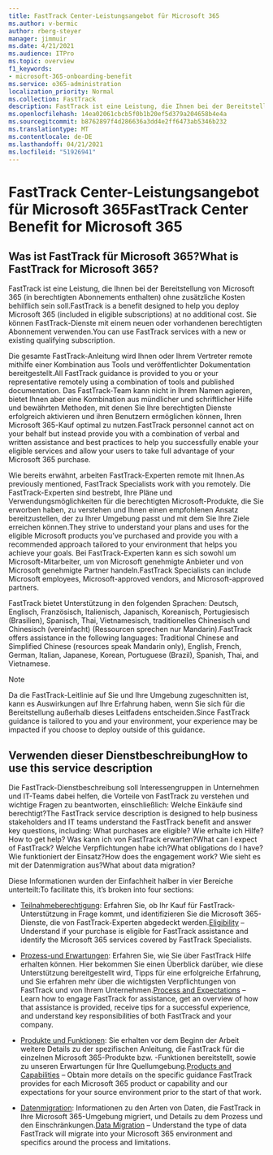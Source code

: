 ```yaml
---
title: FastTrack Center-Leistungsangebot für Microsoft 365
ms.author: v-bermic
author: rberg-steyer
manager: jimmuir
ms.date: 4/21/2021
ms.audience: ITPro
ms.topic: overview
f1_keywords:
- microsoft-365-onboarding-benefit
ms.service: o365-administration
localization_priority: Normal
ms.collection: FastTrack
description: FastTrack ist eine Leistung, die Ihnen bei der Bereitstellung von Microsoft 365 (in berechtigten Abonnements enthalten) ohne zusätzliche Kosten behilflich sein soll. Sie können FastTrack-Dienste mit einem neuen oder vorhandenen berechtigten Abonnement verwenden.
ms.openlocfilehash: 14ea02061cbcb5f0b1b20ef5d379a204658b4e4a
ms.sourcegitcommit: b8762897f4d286636a3dd4e2ff6473ab5346b232
ms.translationtype: MT
ms.contentlocale: de-DE
ms.lasthandoff: 04/21/2021
ms.locfileid: "51926941"
---
```

# <a name="fasttrack-center-benefit-for-microsoft-365"></a><span data-ttu-id="6a95f-104">FastTrack Center-Leistungsangebot für Microsoft 365</span><span class="sxs-lookup"><span data-stu-id="6a95f-104">FastTrack Center Benefit for Microsoft 365</span></span>

## <a name="what-is-fasttrack-for-microsoft-365"></a><span data-ttu-id="6a95f-105">Was ist FastTrack für Microsoft 365?</span><span class="sxs-lookup"><span data-stu-id="6a95f-105">What is FastTrack for Microsoft 365?</span></span>

<span data-ttu-id="6a95f-106">FastTrack ist eine Leistung, die Ihnen bei der Bereitstellung von Microsoft 365 (in berechtigten Abonnements enthalten) ohne zusätzliche Kosten behilflich sein soll.</span><span class="sxs-lookup"><span data-stu-id="6a95f-106">FastTrack is a benefit designed to help you deploy Microsoft 365 (included in eligible subscriptions) at no additional cost.</span></span> <span data-ttu-id="6a95f-107">Sie können FastTrack-Dienste mit einem neuen oder vorhandenen berechtigten Abonnement verwenden.</span><span class="sxs-lookup"><span data-stu-id="6a95f-107">You can use FastTrack services with a new or existing qualifying subscription.</span></span>

<span data-ttu-id="6a95f-108">Die gesamte FastTrack-Anleitung wird Ihnen oder Ihrem Vertreter remote mithilfe einer Kombination aus Tools und veröffentlichter Dokumentation bereitgestellt.</span><span class="sxs-lookup"><span data-stu-id="6a95f-108">All FastTrack guidance is provided to you or your representative remotely using a combination of tools and published documentation.</span></span> <span data-ttu-id="6a95f-109">Das FastTrack-Team kann nicht in Ihrem Namen agieren, bietet Ihnen aber eine Kombination aus mündlicher und schriftlicher Hilfe und bewährten Methoden, mit denen Sie Ihre berechtigten Dienste erfolgreich aktivieren und ihren Benutzern ermöglichen können, Ihren Microsoft 365-Kauf optimal zu nutzen.</span><span class="sxs-lookup"><span data-stu-id="6a95f-109">FastTrack personnel cannot act on your behalf but instead provide you with a combination of verbal and written assistance and best practices to help you successfully enable your eligible services and allow your users to take full advantage of your Microsoft 365 purchase.</span></span>

<span data-ttu-id="6a95f-110">Wie bereits erwähnt, arbeiten FastTrack-Experten remote mit Ihnen.</span><span class="sxs-lookup"><span data-stu-id="6a95f-110">As previously mentioned, FastTrack Specialists work with you remotely.</span></span> <span data-ttu-id="6a95f-111">Die FastTrack-Experten sind bestrebt, Ihre Pläne und Verwendungsmöglichkeiten für die berechtigten Microsoft-Produkte, die Sie erworben haben, zu verstehen und Ihnen einen empfohlenen Ansatz bereitzustellen, der zu Ihrer Umgebung passt und mit dem Sie Ihre Ziele erreichen können.</span><span class="sxs-lookup"><span data-stu-id="6a95f-111">They strive to understand your plans and uses for the eligible Microsoft products you’ve purchased and provide you with a recommended approach tailored to your environment that helps you achieve your goals.</span></span> <span data-ttu-id="6a95f-112">Bei FastTrack-Experten kann es sich sowohl um Microsoft-Mitarbeiter, um von Microsoft genehmigte Anbieter und von Microsoft genehmigte Partner handeln.</span><span class="sxs-lookup"><span data-stu-id="6a95f-112">FastTrack Specialists can include Microsoft employees, Microsoft-approved vendors, and Microsoft-approved partners.</span></span>

<span data-ttu-id="6a95f-113">FastTrack bietet Unterstützung in den folgenden Sprachen: Deutsch, Englisch, Französisch, Italienisch, Japanisch, Koreanisch, Portugiesisch (Brasilien), Spanisch, Thai, Vietnamesisch, traditionelles Chinesisch und Chinesisch (vereinfacht) (Ressourcen sprechen nur Mandarin).</span><span class="sxs-lookup"><span data-stu-id="6a95f-113">FastTrack offers assistance in the following languages: Traditional Chinese and Simplified Chinese (resources speak Mandarin only), English, French, German, Italian, Japanese, Korean, Portuguese (Brazil), Spanish, Thai, and Vietnamese.</span></span>

> [!NOTE]
> <span data-ttu-id="6a95f-114">Da die FastTrack-Leitlinie auf Sie und Ihre Umgebung zugeschnitten ist, kann es Auswirkungen auf Ihre Erfahrung haben, wenn Sie sich für die Bereitstellung außerhalb dieses Leitfadens entscheiden.</span><span class="sxs-lookup"><span data-stu-id="6a95f-114">Since FastTrack guidance is tailored to you and your environment, your experience may be impacted if you choose to deploy outside of this guidance.</span></span>

## <a name="how-to-use-this-service-description"></a><span data-ttu-id="6a95f-115">Verwenden dieser Dienstbeschreibung</span><span class="sxs-lookup"><span data-stu-id="6a95f-115">How to use this service description</span></span>

<span data-ttu-id="6a95f-116">Die FastTrack-Dienstbeschreibung soll Interessengruppen in Unternehmen und IT-Teams dabei helfen, die Vorteile von FastTrack zu verstehen und wichtige Fragen zu beantworten, einschließlich: Welche Einkäufe sind berechtigt?</span><span class="sxs-lookup"><span data-stu-id="6a95f-116">The FastTrack service description is designed to help business stakeholders and IT teams understand the FastTrack benefit and answer key questions, including: What purchases are eligible?</span></span> <span data-ttu-id="6a95f-117">Wie erhalte ich Hilfe?</span><span class="sxs-lookup"><span data-stu-id="6a95f-117">How to get help?</span></span> <span data-ttu-id="6a95f-118">Was kann ich von FastTrack erwarten?</span><span class="sxs-lookup"><span data-stu-id="6a95f-118">What can I expect of FastTrack?</span></span> <span data-ttu-id="6a95f-119">Welche Verpflichtungen habe ich?</span><span class="sxs-lookup"><span data-stu-id="6a95f-119">What obligations do I have?</span></span> <span data-ttu-id="6a95f-120">Wie funktioniert der Einsatz?</span><span class="sxs-lookup"><span data-stu-id="6a95f-120">How does the engagement work?</span></span> <span data-ttu-id="6a95f-121">Wie sieht es mit der Datenmigration aus?</span><span class="sxs-lookup"><span data-stu-id="6a95f-121">What about data migration?</span></span>

<span data-ttu-id="6a95f-122">Diese Informationen wurden der Einfachheit halber in vier Bereiche unterteilt:</span><span class="sxs-lookup"><span data-stu-id="6a95f-122">To facilitate this, it’s broken into four sections:</span></span>

  - <span data-ttu-id="6a95f-123">[Teilnahmeberechtigung](eligibility.md): Erfahren Sie, ob Ihr Kauf für FastTrack-Unterstützung in Frage kommt, und identifizieren Sie die Microsoft 365-Dienste, die von FastTrack-Experten abgedeckt werden.</span><span class="sxs-lookup"><span data-stu-id="6a95f-123">[Eligibility](eligibility.md) – Understand if your purchase is eligible for FastTrack assistance and identify the Microsoft 365 services covered by FastTrack Specialists.</span></span>

  - <span data-ttu-id="6a95f-124">[Prozess-und Erwartungen](process-and-expectations.md): Erfahren Sie, wie Sie über FastTrack Hilfe erhalten können. Hier bekommen Sie einen Überblick darüber, wie diese Unterstützung bereitgestellt wird, Tipps für eine erfolgreiche Erfahrung, und Sie erfahren mehr über die wichtigsten Verpflichtungen von FastTrack und von Ihrem Unternehmen.</span><span class="sxs-lookup"><span data-stu-id="6a95f-124">[Process and Expectations](process-and-expectations.md) – Learn how to engage FastTrack for assistance, get an overview of how that assistance is provided, receive tips for a successful experience, and understand key responsibilities of both FastTrack and your company.</span></span>

  - <span data-ttu-id="6a95f-125">[Produkte und Funktionen](products-and-capabilities.md): Sie erhalten vor dem Beginn der Arbeit weitere Details zu der spezifischen Anleitung, die FastTrack für die einzelnen Microsoft 365-Produkte bzw. -Funktionen bereitstellt, sowie zu unseren Erwartungen für Ihre Quellumgebung.</span><span class="sxs-lookup"><span data-stu-id="6a95f-125">[Products and Capabilities](products-and-capabilities.md) – Obtain more details on the specific guidance FastTrack provides for each Microsoft 365 product or capability and our expectations for your source environment prior to the start of that work.</span></span>

  - <span data-ttu-id="6a95f-126">[Datenmigration](data-migration.md): Informationen zu den Arten von Daten, die FastTrack in Ihre Microsoft 365-Umgebung migriert, und Details zu dem Prozess und den Einschränkungen.</span><span class="sxs-lookup"><span data-stu-id="6a95f-126">[Data Migration](data-migration.md) – Understand the type of data FastTrack will migrate into your Microsoft 365 environment and specifics around the process and limitations.</span></span>
